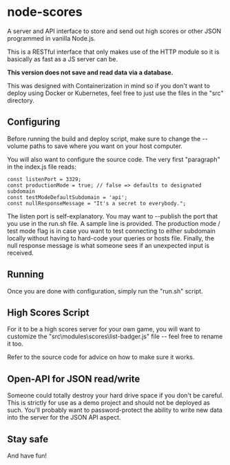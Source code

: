 # node-scores
A server and API interface to store and send out high scores or other JSON programmed in vanilla Node.js.

This is a RESTful interface that only makes use of the HTTP module so it is basically as fast as a JS server can be.

**This version does not save and read data via a database.**

This was designed with Containerization in mind so if you don't want to deploy using Docker or Kubernetes, feel free to just use the files in the "src" directory.

## Configuring

Before running the build and deploy script, make sure to change the --volume paths to save where you want on your host computer.

You will also want to configure the source code. The very first "paragraph" in the index.js file reads:

```
const listenPort = 3329;
const productionMode = true; // false => defaults to designated subdomain
const testModeDefaultSubdomain = 'api';
const nullResponseMessage = "It's a secret to everybody.";
```

The listen port is self-explanatory. You may want to --publish the port that you use in the run.sh file. A sample line is provided.
The production mode / test mode flag is in case you want to test connecting to either subdomain locally without having to hard-code your queries or hosts file.
Finally, the null response message is what someone sees if an unexpected input is received.

## Running

Once you are done with configuration, simply run the "run.sh" script.

## High Scores Script

For it to be a high scores server for your own game, you will want to customize the "src\modules\scores\list-badger.js" file -- feel free to rename it too.

Refer to the source code for advice on how to make sure it works.

## Open-API for JSON read/write

Someone could totally destroy your hard drive space if you don't be careful. This is strictly for use as a demo project and should not be deployed as such. You'll probably want to password-protect the ability to write new data into the server for the JSON API aspect.

## Stay safe

And have fun!
